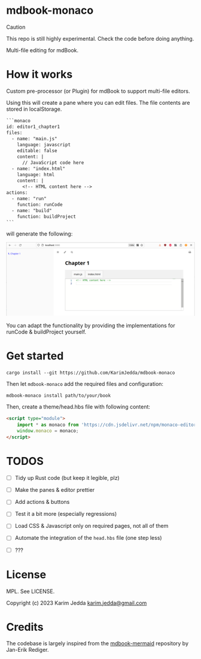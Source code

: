 # mdbook-monaco

> [!CAUTION]
> This repo is still highly experimental. Check the code before doing anything. 

Multi-file editing for mdBook.


# How it works

Custom pre-processor (or Plugin) for mdBook to support multi-file editors. 

Using this will create a pane where you can edit files. The file contents are stored in localStorage. 

````
```monaco
id: editor1_chapter1
files:
  - name: "main.js"
    language: javascript
    editable: false
    content: |
      // JavaScript code here
  - name: "index.html"
    language: html
    content: |
      <!-- HTML content here -->
actions:
  - name: "run"
    function: runCode
  - name: "build"
    function: buildProject
```
````

will generate the following:

![Multi pane editor for mdBook](example.png)

You can adapt the functionality by providing the implementations for runCode & buildProject yourself. 

# Get started

```
cargo install --git https://github.com/KarimJedda/mdbook-monaco
```

Then let `mdbook-monaco` add the required files and configuration:

```
mdbook-monaco install path/to/your/book
```

Then, create a theme/head.hbs file with following content:

```html
<script type="module"> 
    import * as monaco from 'https://cdn.jsdelivr.net/npm/monaco-editor@0.44.0/+esm'
    window.monaco = monaco;
</script>
```

# TODOS

- [ ] Tidy up Rust code (but keep it legible, plz)
- [ ] Make the panes & editor prettier
- [ ] Add actions & buttons
- [ ] Test it a bit more (especially regressions)
- [ ] Load CSS & Javascript only on required pages, not all of them
- [ ] Automate the integration of the `head.hbs` file (one step less)
- [ ] ???


# License

MPL. See LICENSE.

Copyright (c) 2023 Karim Jedda karim.jedda@gmail.com

# Credits

The codebase is largely inspired from the [mdbook-mermaid](https://github.com/badboy/mdbook-mermaid/tree/main) repository by Jan-Erik Rediger. 
